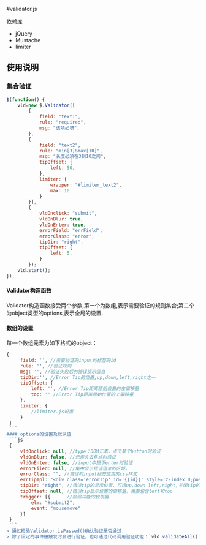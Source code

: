 #validator.js

依赖库

  - jQuery
  - Mustache
  - limiter

## 使用说明

### 集合验证
```js
$(function() {
    vld=new $.Validator([
	    {
		    field: "text1",
			rule: "required",
			msg: "该项必填",
	    }, 
	    {
			field: "text2",
			rule: "min[3]&max[10]",
			msg: "长度必须在3到10之间",
			tipOffset: {
				left: 50,
	    	},
			limiter: {
				wrapper: "#limiter_text2",
				max: 10
			}
	    }], 
	    {
	      	vldOnclick: "submit",
			vldOnBlur: true,
			vldOnEnter: true,
			errorField: "errField",
			errorClass: "error",
			tipDir: "right",
			tipOffset: {
				left: 5,
		    } 
	    });
	vld.start();
});
```
#### Validator构造函数
Validator构造函数接受两个参数,第一个为数组,表示需要验证的规则集合;第二个为object类型的options,表示全局的设置.

#### 数组的设置
每一个数组元素为如下格式的object：
   ```js
   {
		field: '', //需要验证的input的标签的id
		rule: '', //验证规则
		msg: '', //验证失败后的错误提示信息
		tipDir:'', //Error Tip的位置,up,down,left,right之一
		tipOffset: {
			left: '', //Error Tip距离原始位置的左偏移量
			top: '' //Error Tip距离原始位置的上偏移量
		},
		limiter: {
			//limiter.js设置
		}
	}
	```
#### options的设置及默认值
	```js
	{
		vldOnclick: null, //type：DOM元素，点击某个button时验证
		vldOnBlur: false, //元素失去焦点时验证
		vldOnEnter: false, //input中按下enter时验证
		errorFiled: null, //集中显示错误信息的区域。
		errorClass: "", //错误时input标签应用的css样式
		errTipTpl: "<div class='errorTip' id='{{id}}' style='z-index:0;position:absolute;'>{{message}}</div>", //错误Tip模板
		tipDir: "right", //错误tip的显示位置，可选up,down left,right,关闭tip的话设置为false
		tipOffset: null, //错误tip显示位置的偏移量，需要包含left和top
		trigger: [{      //检验功能的触发器
			elm: "#submit2",
			event: "mousemove"
		}]
	}
	```
> 通过检验Validator.isPassed()确认验证是否通过.
> 除了设定的事件被触发时会进行验证，也可通过代码调用验证功能：`vld.validateAll()`.
